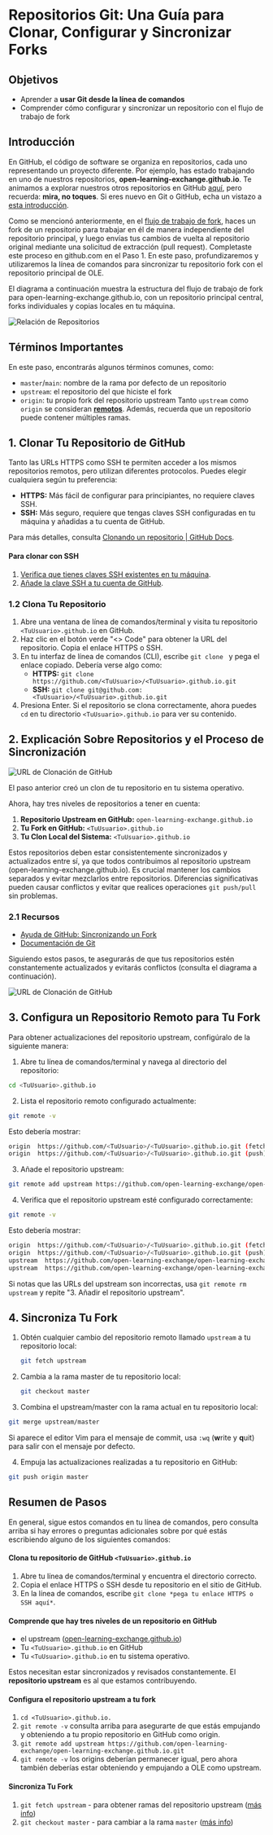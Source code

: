 # Repositorios Git: Una Guía para Clonar, Configurar y Sincronizar Forks

## Objetivos

- Aprender a **usar Git desde la línea de comandos**
- Comprender cómo configurar y sincronizar un repositorio con el flujo de trabajo de fork

## Introducción

En GitHub, el código de software se organiza en repositorios, cada uno representando un proyecto diferente. Por ejemplo, has estado trabajando en uno de nuestros repositorios, **open-learning-exchange.github.io**. Te animamos a explorar nuestros otros repositorios en GitHub [aquí](https://github.com/open-learning-exchange), pero recuerda: **mira, no toques**. Si eres nuevo en Git o GitHub, echa un vistazo a [esta introducción](https://www.freecodecamp.org/news/introduction-to-git-and-github/).

Como se mencionó anteriormente, en el [flujo de trabajo de fork](mi-github-and-markdown.md#2.3_Introduction_to_Forking_Workflow), haces un fork de un repositorio para trabajar en él de manera independiente del repositorio principal, y luego envías tus cambios de vuelta al repositorio original mediante una solicitud de extracción (pull request). Completaste este proceso en github.com en el Paso 1. En este paso, profundizaremos y utilizaremos la línea de comandos para sincronizar tu repositorio fork con el repositorio principal de OLE.

El diagrama a continuación muestra la estructura del flujo de trabajo de fork para open-learning-exchange.github.io, con un repositorio principal central, forks individuales y copias locales en tu máquina.

![Relación de Repositorios](image/mi-repo-diagram.png)

## Términos Importantes

En este paso, encontrarás algunos términos comunes, como:

- `master`/`main`: nombre de la rama por defecto de un repositorio
- `upstream`: el repositorio del que hiciste el fork
- `origin`: tu propio fork del repositorio upstream
Tanto `upstream` como `origin` se consideran **[remotos](https://git-scm.com/docs/git-remote)**. Además, recuerda que un repositorio puede contener múltiples ramas.

## 1. Clonar Tu Repositorio de GitHub

Tanto las URLs HTTPS como SSH te permiten acceder a los mismos repositorios remotos, pero utilizan diferentes protocolos. Puedes elegir cualquiera según tu preferencia:

- **HTTPS:** Más fácil de configurar para principiantes, no requiere claves SSH.
- **SSH:** Más seguro, requiere que tengas claves SSH configuradas en tu máquina y añadidas a tu cuenta de GitHub.

Para más detalles, consulta [Clonando un repositorio | GitHub Docs](https://docs.github.com/en/repositories/creating-and-managing-repositories/cloning-a-repository).

#### Para clonar con SSH

1. [Verifica que tienes claves SSH existentes en tu máquina](https://docs.github.com/en/authentication/connecting-to-github-with-ssh/checking-for-existing-ssh-keys).
2. [Añade la clave SSH a tu cuenta de GitHub](https://docs.github.com/en/authentication/connecting-to-github-with-ssh/adding-a-new-ssh-key-to-your-github-account).

### 1.2 Clona Tu Repositorio

1. Abre una ventana de línea de comandos/terminal y visita tu repositorio `<TuUsuario>.github.io` en GitHub.
2. Haz clic en el botón verde "<> Code" para obtener la URL del repositorio. Copia el enlace HTTPS o SSH.
3. En tu interfaz de línea de comandos (CLI), escribe `git clone ` y pega el enlace copiado. Debería verse algo como:
   - **HTTPS:** `git clone https://github.com/<TuUsuario>/<TuUsuario>.github.io.git`
   - **SSH:** `git clone git@github.com:<TuUsuario>/<TuUsuario>.github.io.git`
4. Presiona Enter. Si el repositorio se clona correctamente, ahora puedes `cd` en tu directorio `<TuUsuario>.github.io` para ver su contenido.

## 2. Explicación Sobre Repositorios y el Proceso de Sincronización

![URL de Clonación de GitHub](image/mi-forking-and-updating-a-repo.png)

El paso anterior creó un clon de tu repositorio en tu sistema operativo.

Ahora, hay tres niveles de repositorios a tener en cuenta:

1. **Repositorio Upstream en GitHub:** `open-learning-exchange.github.io`
2. **Tu Fork en GitHub:** `<TuUsuario>.github.io`
3. **Tu Clon Local del Sistema:** `<TuUsuario>.github.io`

Estos repositorios deben estar consistentemente sincronizados y actualizados entre sí, ya que todos contribuimos al repositorio upstream (open-learning-exchange.github.io). Es crucial mantener los cambios separados y evitar mezclarlos entre repositorios. Diferencias significativas pueden causar conflictos y evitar que realices operaciones `git push/pull` sin problemas.

### 2.1 Recursos

- [Ayuda de GitHub: Sincronizando un Fork](https://help.github.com/articles/syncing-a-fork/)
- [Documentación de Git](https://git-scm.com/doc)

Siguiendo estos pasos, te asegurarás de que tus repositorios estén constantemente actualizados y evitarás conflictos (consulta el diagrama a continuación).

![URL de Clonación de GitHub](image/mi-sync-a-fork.png)

## 3. Configura un Repositorio Remoto para Tu Fork

Para obtener actualizaciones del repositorio upstream, configúralo de la siguiente manera:

1. Abre tu línea de comandos/terminal y navega al directorio del repositorio:

  ```bash
  cd <TuUsuario>.github.io
  ```

2. Lista el repositorio remoto configurado actualmente:

  ```bash
  git remote -v
  ```

  Esto debería mostrar:

  ```bash
  origin  https://github.com/<TuUsuario>/<TuUsuario>.github.io.git (fetch)
  origin  https://github.com/<TuUsuario>/<TuUsuario>.github.io.git (push)
  ```

3. Añade el repositorio upstream:

  ```bash
  git remote add upstream https://github.com/open-learning-exchange/open-learning-exchange.github.io.git
  ```

4. Verifica que el repositorio upstream esté configurado correctamente:

  ```bash
  git remote -v
  ```

  Esto debería mostrar:

  ```bash
  origin  https://github.com/<TuUsuario>/<TuUsuario>.github.io.git (fetch)
  origin  https://github.com/<TuUsuario>/<TuUsuario>.github.io.git (push)
  upstream  https://github.com/open-learning-exchange/open-learning-exchange.github.io.git (fetch)
  upstream  https://github.com/open-learning-exchange/open-learning-exchange.github.io.git (push)
  ```

  Si notas que las URLs del upstream son incorrectas, usa `git remote rm upstream` y repite "3. Añadir el repositorio upstream".

## 4. Sincroniza Tu Fork

1. Obtén cualquier cambio del repositorio remoto llamado `upstream` a tu repositorio local:

   ```bash
   git fetch upstream
   ```

2. Cambia a la rama master de tu repositorio local:

   ```bash
   git checkout master
   ```

3. Combina el upstream/master con la rama actual en tu repositorio local:

  ```bash
  git merge upstream/master
  ```

  Si aparece el editor Vim para el mensaje de commit, usa `:wq` (**w**rite y **q**uit) para salir con el mensaje por defecto.

4. Empuja las actualizaciones realizadas a tu repositorio en GitHub:

  ```bash
  git push origin master
  ```

## Resumen de Pasos

En general, sigue estos comandos en tu línea de comandos, pero consulta arriba si hay errores o preguntas adicionales sobre por qué estás escribiendo alguno de los siguientes comandos:

#### Clona tu repositorio de GitHub `<TuUsuario>.github.io`

1. Abre tu línea de comandos/terminal y encuentra el directorio correcto.
2. Copia el enlace HTTPS o SSH desde tu repositorio en el sitio de GitHub.
3. En la línea de comandos, escribe `git clone *pega tu enlace HTTPS o SSH aquí*`.

#### Comprende que hay tres niveles de un repositorio en GitHub

- el upstream ([open-learning-exchange.github.io](https://github.com/open-learning-exchange/open-learning-exchange.github.io))
- Tu `<TuUsuario>.github.io` en GitHub
- Tu `<TuUsuario>.github.io` en tu sistema operativo.

Estos necesitan estar sincronizados y revisados constantemente.
El **repositorio upstream** es al que estamos contribuyendo.

#### Configura el repositorio upstream a tu fork

1. `cd <TuUsuario>.github.io.`
2. `git remote -v` consulta arriba para asegurarte de que estás empujando y obteniendo a tu propio repositorio en GitHub como origin.
3. `git remote add upstream https://github.com/open-learning-exchange/open-learning-exchange.github.io.git`
4. `git remote -v` los origins deberían permanecer igual, pero ahora también deberías estar obteniendo y empujando a OLE como upstream.

#### Sincroniza Tu Fork

1. `git fetch upstream` - para obtener ramas del repositorio upstream ([más info](https://git-scm.com/docs/git-fetch))
2. `git checkout master` - para cambiar a la rama `master` ([más info](https://git-scm.com/docs/git-checkout))
